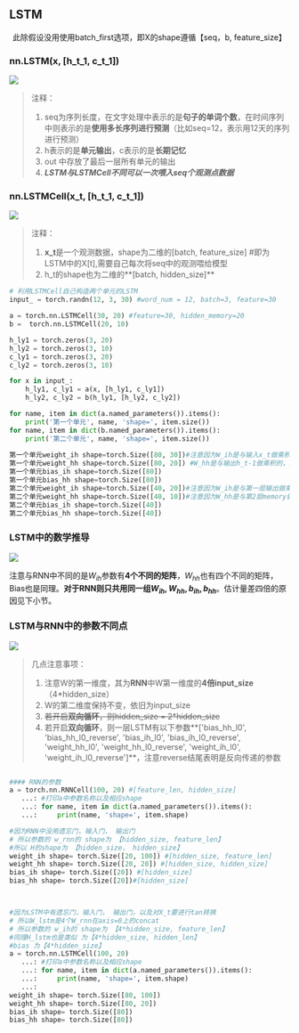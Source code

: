 ##  LSTM

<center>此除假设没用使用batch_first选项，即X的shape遵循【seq，b, feature_size】</center>

### nn.LSTM(x, [h_t_1, c_t_1])

![](D:\保存位置\markdwon笔记图片保存内容\LSTM-forward.png)

> 注释：
>
> 1. seq为序列长度，在文字处理中表示的是**句子的单词个数**，在时间序列中则表示的是**使用多长序列进行预测**（比如seq=12，表示用12天的序列进行预测）
> 2. h表示的是**单元输出**，c表示的是**长期记忆**
> 3. out 中存放了最后一层所有单元的输出
> 4. _**LSTM与LSTMCell不同可以一次喂入seq个观测点数据**_

### nn.LSTMCell(x_t, [h_t_1, c_t_1])

![](D:\保存位置\markdwon笔记图片保存内容\lstmcell.png)

> 注释：
>
> 1. **x_t**是一个观测数据，shape为二维的[batch, feature_size] #即为LSTM中的X[t],需要自己每次将seq中的观测喂给模型
> 2. h_t的shape也为二维的**[batch, hidden_size]**

```python
# 利用LSTMCell自己构造两个单元的LSTM
input_ = torch.randn(12, 3, 30) #word_num = 12, batch=3, feature=30

a = torch.nn.LSTMCell(30, 20) #feature=30, hidden_memory=20
b =  torch.nn.LSTMCell(20, 10)

h_ly1 = torch.zeros(3, 20)
h_ly2 = torch.zeros(3, 10)
c_ly1 = torch.zeros(3, 20)
c_ly2 = torch.zeros(3, 10)

for x in input_:
    h_ly1, c_ly1 = a(x, [h_ly1, c_ly1])
    h_ly2, c_ly2 = b(h_ly1, [h_ly2, c_ly2])

for name, item in dict(a.named_parameters()).items():
    print('第一个单元', name, 'shape=', item.size())
for name, item in dict(b.named_parameters()).items():
    print('第二个单元', name, 'shape=', item.size())
    
第一个单元weight_ih shape=torch.Size([80, 30])#注意因为W_ih是与输入x_t做乘积的，所以第二个维度大小等于特征数30
第一个单元weight_hh shape=torch.Size([80, 20]) #W_hh是与输出h_t-1做乘积的，所以第2个维度大小等于输出维度20
第一个单元bias_ih shape=torch.Size([80])
第一个单元bias_hh shape=torch.Size([80])
第二个单元weight_ih shape=torch.Size([40, 20])#注意因为W_ih是与第一层输出做乘积的，所以第二个维度大小等于第一层输出维度20
第二个单元weight_hh shape=torch.Size([40, 10])#注意因为W_hh是与第2层memory做乘积的，所以第二个维度大小等于第二层memory维度10
第二个单元bias_ih shape=torch.Size([40])
第二个单元bias_hh shape=torch.Size([40])
```

### LSTM中的数学推导

![](D:\保存位置\markdwon笔记图片保存内容\lstm中的数学推导.png)

注意与RNN中不同的是$W_{ih}$参数有**4个不同的矩阵**，$W_{hh}$也有四个不同的矩阵，Bias也是同理。**对于RNN则只共用同一组$W_{ih},W_{hh},b_{ih},b_{hh}$**。估计量差四倍的原因见下小节。

### LSTM与RNN中的参数不同点



![](D:\保存位置\markdwon笔记图片保存内容\lstm-参数shape解释图.jpg)

>  几点注意事项：
>
>  1. 注意W的第一维度，其为**RNN**中W第一维度的**4倍input_size**（4*hidden_size）
>  2. W的第二维度保持不变，依旧为input_size
>  3. ~~若开启**双向循环**，则hidden_size = 2*hidden_size~~
>  4. 若开启**双向循环**，则一层LSTM有以下参数**['bias_hh_l0', 'bias_hh_l0_reverse', 'bias_ih_l0', 'bias_ih_l0_reverse', 'weight_hh_l0', 'weight_hh_l0_reverse', 'weight_ih_l0', 'weight_ih_l0_reverse']**，注意reverse结尾表明是反向传递的参数

```python

#### RNN的参数
a = torch.nn.RNNCell(100, 20) #[feature_len, hidden_size]
   ...: #打印a中参数名称以及相应shape
   ...: for name, item in dict(a.named_parameters()).items():
   ...:     print(name, 'shape=', item.shape)

#因为RNN中没用遗忘门，输入门， 输出门
# 所以参数的 w_rnn的 shape为 【hidden_size, feature_len】
#所以 H的shape为 【hidden_size， hidden_size】
weight_ih shape= torch.Size([20, 100]) #[hidden_size, feature_len]
weight_hh shape= torch.Size([20, 20]) #[hidden_size, hidden_size]
bias_ih shape= torch.Size([20]) #[hidden_size]
bias_hh shape= torch.Size([20])#[hidden_size]



#因为LSTM中有遗忘门，输入门， 输出门，以及对X_t要进行tan转换
# 所以W_lstm是4个W_rnn在axis=0上的concat
# 所以参数的 w_ih的 shape为 【4*hidden_size, feature_len】
#同理H_lstm也是类似 为【4*hidden_size, hidden_len】
#bias 为【4*hidden_size】
a = torch.nn.LSTMCell(100, 20)
   ...: #打印a中参数名称以及相应shape
   ...: for name, item in dict(a.named_parameters()).items():
   ...:     print(name, 'shape=', item.shape)
   ...:
weight_ih shape= torch.Size([80, 100])
weight_hh shape= torch.Size([80, 20])
bias_ih shape= torch.Size([80])
bias_hh shape= torch.Size([80])
```


